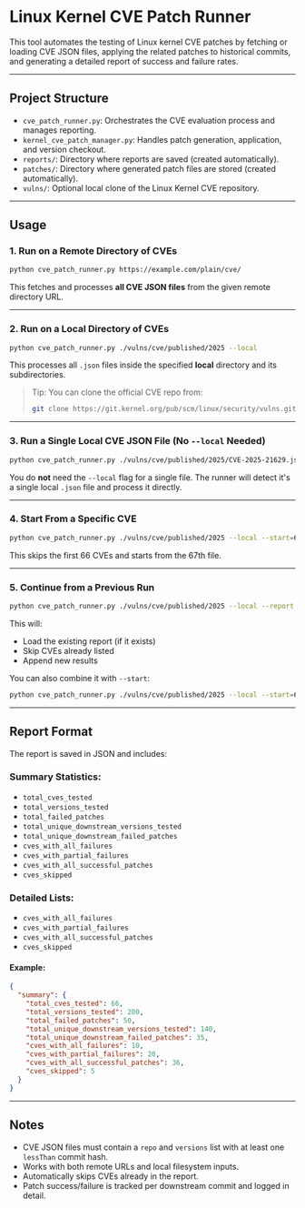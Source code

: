 # Linux Kernel CVE Patch Runner

This tool automates the testing of Linux kernel CVE patches by fetching or loading CVE JSON files, applying the related patches to historical commits, and generating a detailed report of success and failure rates.

---

## Project Structure

- `cve_patch_runner.py`: Orchestrates the CVE evaluation process and manages reporting.
- `kernel_cve_patch_manager.py`: Handles patch generation, application, and version checkout.
- `reports/`: Directory where reports are saved (created automatically).
- `patches/`: Directory where generated patch files are stored (created automatically).
- `vulns/`: Optional local clone of the Linux Kernel CVE repository.

---

## Usage

### 1. Run on a Remote Directory of CVEs

```bash
python cve_patch_runner.py https://example.com/plain/cve/
```

This fetches and processes **all CVE JSON files** from the given remote directory URL.

---

### 2. Run on a Local Directory of CVEs

```bash
python cve_patch_runner.py ./vulns/cve/published/2025 --local
```

This processes all `.json` files inside the specified **local** directory and its subdirectories.

> Tip: You can clone the official CVE repo from:
>
> ```bash
> git clone https://git.kernel.org/pub/scm/linux/security/vulns.git
> ```

---

### 3. Run a Single Local CVE JSON File (No `--local` Needed)

```bash
python cve_patch_runner.py ./vulns/cve/published/2025/CVE-2025-21629.json
```

You do **not** need the `--local` flag for a single file. The runner will detect it's a single local `.json` file and process it directly.

---

### 4. Start From a Specific CVE

```bash
python cve_patch_runner.py ./vulns/cve/published/2025 --local --start=67
```

This skips the first 66 CVEs and starts from the 67th file.

---

### 5. Continue from a Previous Run

```bash
python cve_patch_runner.py ./vulns/cve/published/2025 --local --report ./reports/full_cve_report.json
```

This will:

- Load the existing report (if it exists)
- Skip CVEs already listed
- Append new results

You can also combine it with `--start`:

```bash
python cve_patch_runner.py ./vulns/cve/published/2025 --local --start=67 --report ./reports/full_cve_report.json
```

---

## Report Format

The report is saved in JSON and includes:

### Summary Statistics:

- `total_cves_tested`
- `total_versions_tested`
- `total_failed_patches`
- `total_unique_downstream_versions_tested`
- `total_unique_downstream_failed_patches`
- `cves_with_all_failures`
- `cves_with_partial_failures`
- `cves_with_all_successful_patches`
- `cves_skipped`

### Detailed Lists:

- `cves_with_all_failures`
- `cves_with_partial_failures`
- `cves_with_all_successful_patches`
- `cves_skipped`

#### Example:

```json
{
  "summary": {
    "total_cves_tested": 66,
    "total_versions_tested": 200,
    "total_failed_patches": 50,
    "total_unique_downstream_versions_tested": 140,
    "total_unique_downstream_failed_patches": 35,
    "cves_with_all_failures": 10,
    "cves_with_partial_failures": 20,
    "cves_with_all_successful_patches": 36,
    "cves_skipped": 5
  }
}
```

---

## Notes

- CVE JSON files must contain a `repo` and `versions` list with at least one `lessThan` commit hash.
- Works with both remote URLs and local filesystem inputs.
- Automatically skips CVEs already in the report.
- Patch success/failure is tracked per downstream commit and logged in detail.
